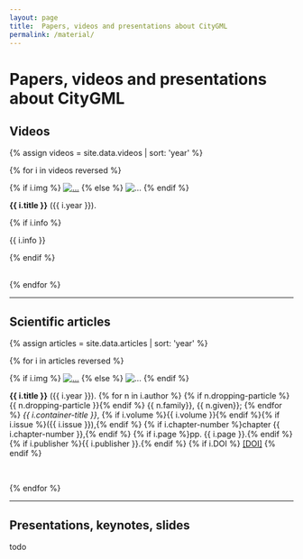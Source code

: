 ```yaml
---
layout: page
title:  Papers, videos and presentations about CityGML
permalink: /material/
---
```


# Papers, videos and presentations about CityGML

## Videos

{% assign videos = site.data.videos | sort: 'year' %}

{% for i in videos reversed %}

<div class="row">
  <div class="col-lg-3 col-md-4 col-sm-6">
    {% if i.img %}
      <a href="{{ i.link }}"><img class="img-responsive" src="/img/material/{{ i.img }}" alt="..."></a>
    {% else %}  
      <img class="img-responsive" src="http://placehold.it/350x150" alt="...">
    {% endif %}
  </div>
  <div class="col-lg-9 col-md-8 col-sm-6">
    <p><b>{{ i.title }}</b> ({{ i.year }}).<br></p>
    {% if i.info %}
      <p>{{ i.info }}</p>
    {% endif %}
  </div>
</div>
<br>

{% endfor %}

- - - 
  
## Scientific articles

{% assign articles = site.data.articles | sort: 'year' %}

{% for i in articles reversed %}

<div class="row">
  <div class="col-lg-3 col-md-4 col-sm-6">
    {% if i.img %}
      <a href="{{ i.DOI }}"><img class="img-responsive" src="/img/material/{{ i.img }}" alt="..."></a>
    {% else %}  
      <img class="img-responsive" src="http://placehold.it/350x150" alt="...">
    {% endif %}
  </div>
  <div class="col-lg-9 col-md-8 col-sm-6">
    <p>
    <b>{{ i.title }}</b>
    ({{ i.year }}).
    {% for n in i.author %}
      {% if n.dropping-particle %}{{ n.dropping-particle }}{% endif %} {{ n.family}}, {{ n.given}}; 
    {% endfor %}
    <i>{{ i.container-title }}</i>,
    {% if i.volume %}{{ i.volume }}{% endif %}{% if i.issue %}({{ i.issue }}),{% endif %}
    {% if i.chapter-number %}chapter {{ i.chapter-number }},{% endif %}
    {% if i.page %}pp. {{ i.page }}.{% endif %}
    {% if i.publisher %}{{ i.publisher }}.{% endif %}
    {% if i.DOI %}
      <a href="{{ i.DOI }}">[DOI]</a>
    {% endif %}
    </p>
  </div>
</div>
<br>

{% endfor %}

- - -

## Presentations, keynotes, slides

todo